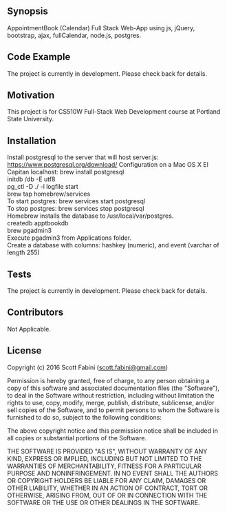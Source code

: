 ## Synopsis

AppointmentBook (Calendar) Full Stack Web-App using js, jQuery, bootstrap, ajax, fullCalendar, node.js, postgres.

## Code Example

The project is currently in development.  Please check back for details.

## Motivation

This project is for CS510W Full-Stack Web Development course at Portland State University.

## Installation

Install postgresql to the server that will host server.js:
https://www.postgresql.org/download/
Configuration on a Mac OS X El Capitan localhost:
brew install postgresql <br>
initdb <apptbook directory>/db -E utf8 <br>
pg_ctl -D ./ -l logfile start <br>
brew tap homebrew/services <br>
To start postgres: brew services start postgresql <br>
To stop postgres: brew services stop postgresql <br>
Homebrew installs the database to /usr/local/var/postgres. <br>
createdb apptbookdb <br>
brew pgadmin3 <br>
Execute pgadmin3 from Applications folder. <br>
Create a database with columns: hashkey (numeric), and event (varchar of length 255) <br>

## Tests

The project is currently in development.  Please check back for details.

## Contributors

Not Applicable.

## License

Copyright (c) 2016 Scott Fabini (scott.fabini@gmail.com)


Permission is hereby granted, free of charge, to any person obtaining a copy of this software and associated documentation files (the "Software"), to deal in the Software without restriction, including without limitation the rights to use, copy, modify, merge, publish, distribute, sublicense, and/or sell copies of the Software, and to permit persons to whom the Software is furnished to do so, subject to the following conditions:

The above copyright notice and this permission notice shall be included in all copies or substantial portions of the Software.

THE SOFTWARE IS PROVIDED "AS IS", WITHOUT WARRANTY OF ANY KIND, EXPRESS OR IMPLIED, INCLUDING BUT NOT LIMITED TO THE WARRANTIES OF MERCHANTABILITY, FITNESS FOR A PARTICULAR PURPOSE AND NONINFRINGEMENT. IN NO EVENT SHALL THE AUTHORS OR COPYRIGHT HOLDERS BE LIABLE FOR ANY CLAIM, DAMAGES OR OTHER LIABILITY, WHETHER IN AN ACTION OF CONTRACT, TORT OR OTHERWISE, ARISING FROM, OUT OF OR IN CONNECTION WITH THE SOFTWARE OR THE USE OR OTHER DEALINGS IN THE SOFTWARE.
